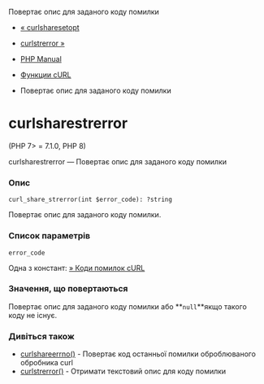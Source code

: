 Повертає опис для заданого коду помилки

-   [« curlsharesetopt](function.curl-share-setopt.html)
    
-   [curlstrerror »](function.curl-strerror.html)
    
-   [PHP Manual](index.md)
    
-   [Функции cURL](ref.curl.md)
    
-   Повертає опис для заданого коду помилки
    

# curlsharestrerror

(PHP 7> = 7.1.0, PHP 8)

curlsharestrerror — Повертає опис для заданого коду помилки

### Опис

```methodsynopsis
curl_share_strerror(int $error_code): ?string
```

Повертає опис для заданого коду помилки.

### Список параметрів

`error_code`

Одна з констант: [» Коди помилок cURL](http://curl.haxx.se/libcurl/c/libcurl-errors.html)

### Значення, що повертаються

Повертає опис для заданого коду помилки або \*\*`null`\*\*якщо такого коду не існує.

### Дивіться також

-   [curlshareerrno()](function.curl-share-errno.html) - Повертає код останньої помилки оброблюваного обробника curl
-   [curlstrerror()](function.curl-strerror.html) - Отримати текстовий опис для коду помилки